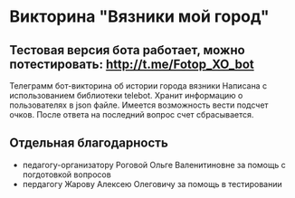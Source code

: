 # Викторина "Вязники мой город"
## Тестовая версия бота работает, можно потестировать: http://t.me/Fotop_XO_bot
Телеграмм бот-викторина об истории города вязники
Написана с использованием библиотеки telebot.
Хранит информацию о пользователях в json файле. Имеется возможность вести подсчет очков. После ответа на последний вопрос счет сбрасывается.
## Отдельная благодарность
* педагогу-организатору Роговой Ольге Валенитиновне за помощь с погдотовкой вопросов
* пердагогу Жарову Алексею Олеговичу за помощь в тестировании
